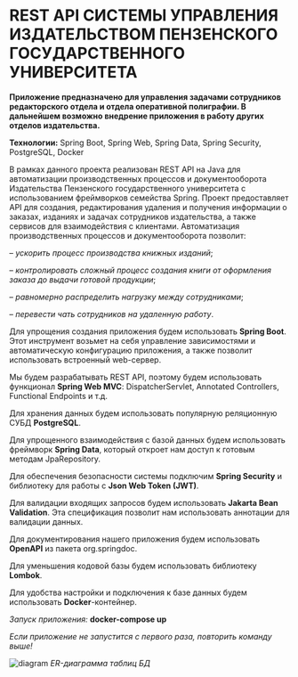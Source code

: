 # REST API СИСТЕМЫ УПРАВЛЕНИЯ ИЗДАТЕЛЬСТВОМ ПЕНЗЕНСКОГО ГОСУДАРСТВЕННОГО УНИВЕРСИТЕТА

**Приложение предназначено для управления задачами сотрудников редакторского отдела и отдела оперативной полиграфии. В дальнейшем возможно внедрение приложения в работу других отделов издательства.**

**Технологии:** Spring Boot, Spring Web, Spring Data, Spring Security, PostgreSQL, Docker

В рамках данного проекта реализован REST API на Java для автоматизации производственных процессов и документооборота Издательства Пензенского государственного университета с использованием фреймворков семейства Spring. Проект предоставляет API для создания, редактирования удаления и получения информации о заказах, изданиях и задачах сотрудников издательства, а также сервисов для взаимодействия с клиентами.
Автоматизация производственных процессов и документооборота позволит:

– _ускорить процесс производства книжных изданий_;

– _контролировать сложный процесс создания книги от оформления заказа до выдачи готовой продукции_;

– _равномерно распределить нагрузку между сотрудниками_;

– _перевести чать сотрудников на удаленную работу_.

Для упрощения создания приложения будем использовать **Spring Boot**. Этот инструмент возьмет на себя управление зависимостями и автоматическую конфигурацию приложения, а также позволит использовать встроенный web-сервер.

Мы будем разрабатывать REST API, поэтому будем использовать функционал **Spring Web MVC**: DispatcherServlet, Annotated Controllers, Functional Endpoints и т.д.

Для хранения данных будем использовать популярную реляционную СУБД **PostgreSQL**.

Для упрощенного взаимодействия с базой данных будем использовать фреймворк **Spring Data**, который откроет нам доступ к готовым методам JpaRepository.

Для обеспечения безопасности системы подключим **Spring Security** и библиотеку для работы с **Json Web Token (JWT)**.

Для валидации входящих запросов будем использовать **Jakarta Bean Validation**. Эта спецификация позволит нам использовать аннотации для валидации данных.

Для документирования нашего приложения будем использовать **OpenAPI** из пакета org.springdoc.

Для уменьшения кодовой базы будем использовать библиотеку **Lombok**.

Для удобства настройки и подключения к базе данных будем использовать **Docker**-контейнер.


_Запуск приложения:_ **docker-compose up**

_Если приложение не запустится с первого раза, повторить команду выше!_



![diagram](https://github.com/FFD58/publishing-api/assets/157573436/2545413d-1c20-4da9-bbb9-5262b11beeb2)
_ER-диаграмма таблиц БД_